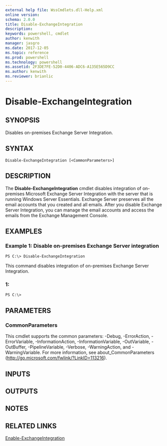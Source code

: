 ```yaml
---
external help file: WssCmdlets.dll-Help.xml
online version: 
schema: 2.0.0
title: Disable-ExchangeIntegration
description: 
keywords: powershell, cmdlet
author: kenwith
manager: jasgro
ms.date: 2017-12-05
ms.topic: reference
ms.prod: powershell
ms.technology: powershell
ms.assetid: 2F3DE7FE-52D0-4406-ADC6-A135E565D9CC
ms.author: kenwith
ms.reviewer: brianlic
---
```


# Disable-ExchangeIntegration

## SYNOPSIS
Disables on-premises Exchange Server Integration.

## SYNTAX

```
Disable-ExchangeIntegration [<CommonParameters>]
```

## DESCRIPTION
The **Disable-ExchangeIntegration** cmdlet disables integration of on-premises Microsoft Exchange Server Integration with the server that is running Windows Server Essentials.
Exchange Server preserves all the email accounts that you created  and all emails.
After you disable Exchange Server Integration, you can manage the email accounts and access the emails from the Exchange Management Console.

## EXAMPLES

### Example 1: Disable on-premises Exchange Server integration
```
PS C:\> Disable-ExchangeIntegration
```

This command disables integration of on-premises Exchange Server Integration.

### 1:
```
PS C:\>
```

## PARAMETERS

### CommonParameters
This cmdlet supports the common parameters: -Debug, -ErrorAction, -ErrorVariable, -InformationAction, -InformationVariable, -OutVariable, -OutBuffer, -PipelineVariable, -Verbose, -WarningAction, and -WarningVariable. For more information, see about_CommonParameters (http://go.microsoft.com/fwlink/?LinkID=113216).

## INPUTS

## OUTPUTS

## NOTES

## RELATED LINKS

[Enable-ExchangeIntegration](./Enable-ExchangeIntegration.md)

